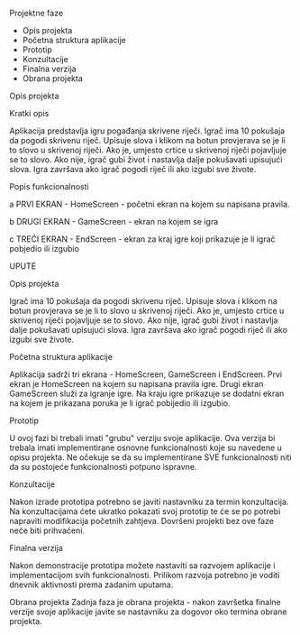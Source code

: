 Projektne faze
 - Opis projekta
 - Početna struktura aplikacije
 - Prototip
 - Konzultacije
 - Finalna verzija
 - Obrana projekta
 
 
Opis projekta

Kratki opis

Aplikacija predstavlja igru pogađanja skrivene riječi. Igrač ima 10 pokušaja da pogodi skrivenu riječ. Upisuje slova i klikom na botun provjerava se je li to slovo u skrivenoj riječi. Ako je, umjesto crtice u skrivenoj riječi pojavljuje se to slovo. Ako nije, igrač gubi život i nastavlja dalje pokušavati upisujući slova. Igra završava ako igrač pogodi riječ ili ako izgubi sve živote.

Popis funkcionalnosti

a PRVI EKRAN - HomeScreen - početni ekran na kojem su napisana pravila.

b DRUGI EKRAN - GameScreen - ekran na kojem se igra

c TREĆI EKRAN - EndScreen - ekran za kraj igre koji prikazuje je li igrač pobjedio ili izgubio


UPUTE

Opis projekta

Igrač ima 10 pokušaja da pogodi skrivenu riječ. Upisuje slova i klikom na botun provjerava se je li to slovo u skrivenoj riječi. Ako je, umjesto crtice u skrivenoj riječi pojavljuje se to slovo. Ako nije, igrač gubi život i nastavlja dalje pokušavati upisujući slova. Igra završava ako igrač pogodi riječ ili ako izgubi sve živote.


Početna struktura aplikacije

Aplikacija sadrži tri ekrana - HomeScreen, GameScreen i EndScreen. Prvi ekran je HomeScreen na kojem su napisana pravila igre. Drugi ekran GameScreen služi za igranje igre. Na kraju igre prikazuje se dodatni ekran na kojem je prikazana poruka je li igrač pobijedio ili izgubio. 


Prototip

U ovoj fazi bi trebali imati "grubu" verziju svoje aplikacije. Ova verzija bi trebala imati implementirane osnovne funkcionalnosti koje su navedene u opisu projekta. Ne očekuje se da su implementirane SVE funkcionalnosti niti da su postojeće funkcionalnosti potpuno ispravne.


Konzultacije

Nakon izrade prototipa potrebno se javiti nastavniku za termin konzultacija. Na konzultacijama ćete ukratko pokazati svoj prototip te će se po potrebi napraviti modifikacija početnih zahtjeva. Dovršeni projekti bez ove faze neće biti prihvaćeni.


Finalna verzija

Nakon demonstracije prototipa možete nastaviti sa razvojem aplikacije i implementacijom svih funkcionalnosti. Prilikom razvoja potrebno je voditi dnevnik aktivnosti prema zadanim uputama.


Obrana projekta
Zadnja faza je obrana projekta - nakon završetka finalne verzije svoje aplikacije javite se nastavniku za dogovor oko termina obrane projekta.
